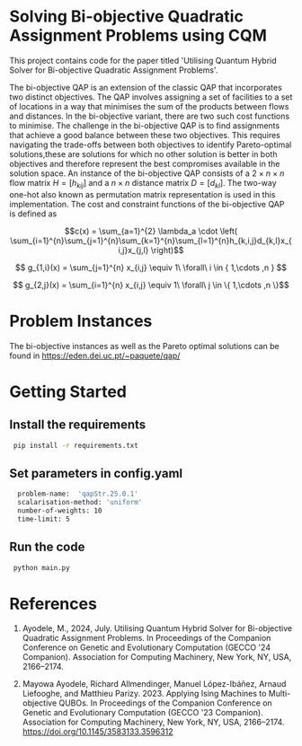 
# Solving Bi-objective Quadratic Assignment Problems using CQM
This project contains code for the paper titled 'Utilising Quantum Hybrid Solver for Bi-objective Quadratic Assignment Problems'.  

The bi-objective QAP is an extension of the classic QAP that incorporates two distinct objectives. The QAP involves assigning a set of facilities to a set of locations in a way that minimises the sum of the products between flows and distances. In the bi-objective variant, there are two such cost functions to minimise. The challenge in the bi-objective QAP is to find assignments that achieve a good balance between these two objectives. This requires navigating the trade-offs between both objectives to identify Pareto-optimal solutions,these are solutions for which no other solution is better in both objectives and therefore represent the best compromises available in the solution space.
An instance of the bi-objective QAP consists of a $2 \times n \times n$ flow matrix $H=[h_{kij}]$ and a $n \times n$ distance matrix $D=[d_{kl}]$. The two-way one-hot also known as permutation matrix representation is used in this implementation. The cost and constraint functions of the bi-objective QAP is defined as



 $$c(x) = \sum_{a=1}^{2} \lambda_a \cdot \left( \sum_{i=1}^{n}\sum_{j=1}^{n}\sum_{k=1}^{n}\sum_{l=1}^{n}h_{k,i,j}d_{k,l}x_{i,j}x_{j,l} \right)$$

 $$ g_{1,i}(x) = \sum_{j=1}^{n} x_{i,j}  \equiv 1\  \forall\  i \in { 1,\cdots ,n } $$

$$ g_{2,j}(x) = \sum_{i=1}^{n} x_{i,j}  \equiv 1\  \forall\  j \in \{ 1,\cdots ,n \}$$

# Problem Instances

The bi-objective instances as well as the Pareto optimal solutions can be found in https://eden.dei.uc.pt/~paquete/qap/


# Getting Started
## Install the requirements
  ```sh
   pip install -r requirements.txt
   ```
## Set parameters in config.yaml
 ```sh
   problem-name:  'qapStr.25.0.1' 
   scalarisation-method: 'uniform'
   number-of-weights: 10
   time-limit: 5
   ```

## Run the code
  ```sh
   python main.py
   ```


# References

1. Ayodele, M., 2024, July. Utilising Quantum Hybrid Solver for Bi-objective Quadratic Assignment Problems. In Proceedings of the Companion Conference on Genetic and Evolutionary Computation (GECCO '24 Companion). Association for Computing Machinery, New York, NY, USA, 2166–2174. 


2. Mayowa Ayodele, Richard Allmendinger, Manuel López-Ibáñez, Arnaud Liefooghe, and Matthieu Parizy. 2023. Applying Ising Machines to Multi-objective QUBOs. In Proceedings of the Companion Conference on Genetic and Evolutionary Computation (GECCO '23 Companion). Association for Computing Machinery, New York, NY, USA, 2166–2174. https://doi.org/10.1145/3583133.3596312
